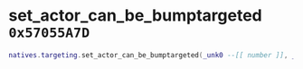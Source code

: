 # set_actor_can_be_bumptargeted `0x57055A7D`

```lua
natives.targeting.set_actor_can_be_bumptargeted(_unk0 --[[ number ]], _unk1 --[[ number ]])
```